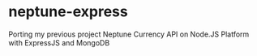# neptune-express
 Porting my previous project Neptune Currency API on Node.JS Platform with ExpressJS and MongoDB